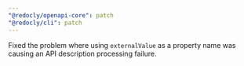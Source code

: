 ```yaml
---
"@redocly/openapi-core": patch
"@redocly/cli": patch
---
```


Fixed the problem where using `externalValue` as a property name was causing an API description processing failure.
